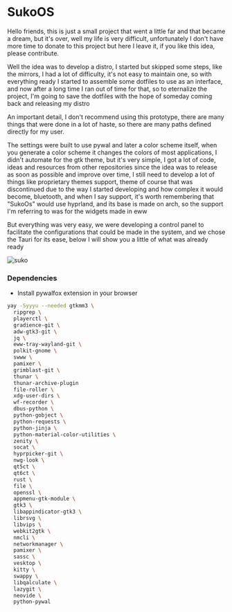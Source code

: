 # SukoOS

Hello friends, this is just a small project that went a little
far and that became a dream, but it's over, well my life is very difficult,
unfortunately I don't have more time to donate to this project but here I leave it,
if you like this idea, please contribute.

Well the idea was to develop a distro, I started but skipped some steps,
like the mirrors, I had a lot of difficulty, it's not easy to maintain one,
so with everything ready I started to assemble some dotfiles to use as an
interface, and now after a long time I ran out of time for that, so to
eternalize the project, I'm going to save the dotfiles with the hope of
someday coming back and releasing my distro

An important detail, I don't recommend using this prototype, there are many things
that were done in a lot of haste, so there are many paths defined directly for
my user.

The settings were built to use pywal and later a color scheme itself, when you generate
a color scheme it changes the colors of most applications, I didn't automate for
the gtk theme, but it's very simple, I got a lot of code, ideas and resources
from other repositories since the idea was to release as soon as possible and
improve over time, I still need to develop a lot of things like proprietary
themes support, theme of course that was discontinued due to the way I started
developing and how complex it would become, bluetooth, and when I say support,
it's worth remembering that "SukoOs" would use hyprland, and its base is
made on arch, so the support I'm referring to was for the widgets made in eww

But everything was very easy, we were developing a control panel to facilitate
the configurations that could be made in the system, and we chose the Tauri for
its ease, below I will show you a little of what was already ready

![suko](./suko_os.gif)

### Dependencies

- Install pywalfox extension in your browser

```bash
yay -Syyyu --needed gtkmm3 \
  ripgrep \
  playerctl \
  gradience-git \
  adw-gtk3-git \
  jq \
  eww-tray-wayland-git \
  polkit-gnome \
  swww \
  pamixer \
  grimblast-git \
  thunar \
  thunar-archive-plugin
  file-roller \
  xdg-user-dirs \
  wf-recorder \
  dbus-python \
  python-gobject \
  python-requests \
  python-jinja \
  python-material-color-utilities \
  zenity \
  socat \
  hyprpicker-git \
  nwg-look \
  qt5ct \
  qt6ct \
  rust \
  file \
  openssl \
  appmenu-gtk-module \
  gtk3 \
  libappindicator-gtk3 \
  librsvg \
  libvips \
  webkit2gtk \
  nmcli \
  networkmanager \
  pamixer \
  sassc \
  vesktop \
  kitty \
  swappy \
  libqalculate \
  lazygit \
  neovide \
  python-pywal
```
